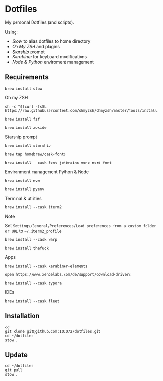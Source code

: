 # Dotfiles

My personal Dotfiles (and scripts).

Using:

* _Stow_ to alias dotfiles to home directory
* _Oh My ZSH_ and plugins
* _Starship_ prompt
* _Karabiner_ for keyboard modifications
* _Node & Python_ enviroment management

## Requirements

```
brew install stow
```

Oh my ZSH

```
sh -c "$(curl -fsSL https://raw.githubusercontent.com/ohmyzsh/ohmyzsh/master/tools/install.sh)"
```

```
brew install fzf
```

```
brew install zoxide
```

Starship prompt

```
brew install starship
```

```
brew tap homebrew/cask-fonts
```

```
brew install --cask font-jetbrains-mono-nerd-font
```

Environment management Python & Node

```
brew install nvm
```

```
brew install pyenv
```

Terminal & utilities

```
brew install --cask iterm2
```

> [!NOTE]
>
> Set `Settings/General/Preferences/Load preferences from a custom folder or URL` to `~/.iterm2_profile`

```
brew install --cask warp
```

```
brew install thefuck
```

Apps

```
brew install --cask karabiner-elements
```

```
open https://www.xencelabs.com/de/support/download-drivers
```

```
brew install --cask typora
```

IDEs

```
brew install --cask fleet
```

## Installation

```
cd
git clone git@github.com:IOIO72/dotfiles.git
cd ~/dotfiles
stow .
```

## Update

```
cd ~/dotfiles
git pull
stow .
```

